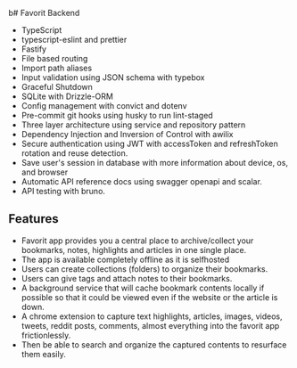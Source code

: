 b# Favorit Backend

- TypeScript
- typescript-eslint and prettier
- Fastify
- File based routing
- Import path aliases
- Input validation using JSON schema with typebox
- Graceful Shutdown
- SQLite with Drizzle-ORM
- Config management with convict and dotenv
- Pre-commit git hooks using husky to run lint-staged
- Three layer architecture using service and repository pattern
- Dependency Injection and Inversion of Control with awilix
- Secure authentication using JWT with accessToken and refreshToken rotation and reuse detection.
- Save user's session in database with more information about device, os, and browser
- Automatic API reference docs using swagger openapi and scalar.
- API testing with bruno.



## Features
- Favorit app provides you a central place to archive/collect your bookmarks, notes, highlights and articles in one single place.
- The app is available completely offline as it is selfhosted
- Users can create collections (folders) to organize their bookmarks.
- Users can give tags and attach notes to their bookmarks.
- A background service that will cache bookmark contents locally if possible so that it could be viewed even if the website or the article is down.
- A  chrome extension to capture text highlights, articles, images, videos, tweets, reddit posts, comments, almost everything into the favorit app frictionlessly.
- Then be able to search and organize the captured contents to resurface them easily.